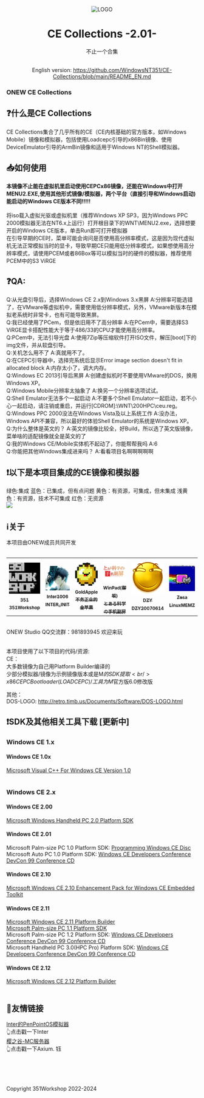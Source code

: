 <div align="center">
  
  <img alt="LOGO" src="https://raw.githubusercontent.com/WindowsNT351/CE-Collections-2.0/main/WNT/menu2.exe/res/about.bmp" /><br />
  # CE Collections -2.01-
  不止一个合集<br /><br />

  English version: https://github.com/WindowsNT351/CE-Collections/blob/main/README_EN.md
</div>

### ONEW CE Collections
## ❓什么是CE Collections<br />
CE Collections集合了几乎所有的CE（CE内核基础的官方版本，如Windows Mobile）镜像和模拟器，包括使用Loadcepc引导的x86Bin镜像、使用DeviceEmulator引导的ArmBin镜像和适用于Windows NT的Shell模拟器。<br />

## 📥如何使用
**本镜像不止能在虚拟机里启动使用CEPCx86镜像，还能在Windows中打开MENU2.EXE,使用其他形式镜像/模拟器，两个平台（直接引导和Windows启动)能启动的Windows CE版本不同!!!!!** <br /><br />
将iso载入虚拟光驱或虚拟机里（推荐Windows XP SP3，因为Windows PPC 2000模拟器无法在NT6.x上运行）打开根目录下的WNT\MENU2.exe，选择想要开启的Windows CE版本，单击Run即可打开模拟器<br />
在引导早期的CE时，菜单可能会询问是否使用高分辨率模式，这是因为现代虚拟机无法正常模拟当时的显卡，导致早期CE只能用低分辨率模式，如果想使用高分辨率模式，请使用PCEM或者86Box等可以模拟当时的硬件的模拟器，推荐使用PCEM中的S3 ViRGE<br />

## ❓QA:
Q:从光盘引导后，选择Windows CE 2.x到Windows 3.x黑屏  A:分辨率可能选错了，在VMware等虚拟机中，需要使用低分辨率模式，另外，VMware新版本在模拟老系统时非常卡，也有可能导致黑屏。<br />
Q:我已经使用了PCem，但是依旧用不了高分辨率  A:在PCem中，需要选择S3 ViRGE显卡搭配性能大于等于486/33的CPU才能使用高分辨率。<br />
Q:PCem中，无法引导光盘  A:使用7Zip等压缩软件打开ISO文件，解压[boot]下的img文件，并从软盘引导。<br />
Q:关机怎么用不了  A:真就用不了。<br />
Q:在CEPC引导器中，选择完系统后显示Error image section doesn't fit in allocated block  A:内存太小了，调大内存。<br />
Q:Windows EC 2013引导后黑屏  A:创建虚拟机时不要使用VMware的DOS，换用Windows XP。<br />
Q:Windows Mobile分辨率太抽象了  A:换另一个分辨率选项试试。<br />
Q:Shell Emulator无法多个一起启动  A:不要多个Shell Emulator一起启动，若不小心一起启动，请注销或重启，并运行[CDROM]:\WNT\200HPC\ceu.reg。<br />
Q:Windows PPC 2000没法在Windows Vista及以上系统工作  A:没办法，Windows API不兼容，所以最好的体验Shell Emulator的系统是Windows XP。<br />
Q:为什么整体是英文的？  A:英文的镜像比较全，好Build，所以选了英文版镜像，菜单啥的适配镜像就全是英文的了<br />
Q:我的Windows CE/Mobile实体机不起动了，你能帮帮我吗  A:6<br />
Q:你能把其他Windows集成进来吗？  A:看看项目名啊啊啊啊啊<br />


## ❗以下是本项目集成的CE镜像和模拟器
绿色:集成  蓝色：已集成，但有点问题  黄色：有资源，可集成，但未集成  浅黄色：有资源，技术不可集成  红色：无资源<br />
<img src="https://raw.githubusercontent.com/WindowsNT351/CE-Collections-2.0/main/cetl.png"/>

## ℹ关于
本项目由ONEW成员共同开发<br /><br />

<table>
  <tr>
    <td align="center"><a href="https://space.bilibili.com/484165196"><img src="https://github.com/Inter1006/Extensions/blob/main/1720663857759dcbe7c89c6455282b29bc8695211ad7924a0.jpg" width="150px;" alt=""/><br /><sub><b>351<br />351Workshop</b></sub></a><br /></td>
    <td align="center"><a href="https://space.bilibili.com/1756824708"><img src="https://github.com/Inter1006/PenPointOS_Vbox/blob/Readme_Files/b_fa517952f054ca8c99a234cc1b50b50b.jpg" width="150px;" alt=""/><br /><sub><b>Inter1006<br />INTER_INIT</b></sub></a><br /></td>
    <td align="center"><a href="https://space.bilibili.com/410046866"><img src="https://github.com/Inter1006/Extensions/blob/main/1720663903084330ee6855a3795b453f2ab6ded4863c9b08a.jpg" width="150px;" alt=""/><br /><sub><b>GoldApple<br />不务正业的金苹果</b></sub></a><br /></td>
    <td align="center"><a href="https://space.bilibili.com/648710692"><img src="https://github.com/Inter1006/Extensions/blob/main/1720663907859cac6209da2520c4e1c83c6a99fb65ae1bcb4.jpg" width="150px;" alt=""/><br /><sub><b>WinPad(御坂)<br />とある科学の手机副屏</b></sub></a><br /></td>
    <td align="center"><a href="https://space.bilibili.com/2057331843"><img src="https://github.com/Inter1006/Extensions/blob/main/17206639278647b179c13f807cbc2bf27b899725d34fc5c79.jpg" width="150px;" alt=""/><br /><sub><b>DZY<br />DZY20070614</b></sub></a><br /></td>
    <td align="center"><a href="https://space.bilibili.com/437201853"><img src="https://github.com/Inter1006/Extensions/blob/main/1720663947047a3c221d7c72c685e35b27b3fe6d41b6f8f93.jpg" width="150px;" alt=""/><br /><sub><b>Zesa<br />LinuxMEMZ</b></sub></a><br /></td>
  </tr>
  
</table>
<br />
ONEW Studio QQ交流群：981893945 欢迎来玩<br /><br />

本项目使用了以下项目的代码/资源:<br />
CE：<br />
大多数镜像为自己用Platform Builder编译的<br />
少部分模拟器/镜像为示例镜像版本或是M$的SDK提取<br />
x86CEPC Bootloader(LOADCEPC)/工具 为M$官方版6.0修改版<br />

其他：<br />
DOS-LOGO: http://retro.timb.us/Documents/Software/DOS-LOGO.html<br />

## ❗SDK及其他相关工具下载 [更新中]
### Windows CE 1.x
#### Windows CE 1.0x
[Microsoft Visual C++ For Windows CE Version 1.0](https://archive.org/details/msvcceu.100)<br />
<br />
### Windows CE 2.x
#### Windows CE 2.00
[Microsoft Windows Handheld PC 2.0 Platform SDK](https://archive.org/details/wincesdk)<br />
#### Windows CE 2.01
Microsoft Palm-size PC 1.0 Platform SDK: [Programming Windows CE Disc](https://archive.org/details/mspress_programmingwindowsce_0970002166)<br />
Microsoft Auto PC 1.0 Platform SDK: [Windows CE Developers Conference DevCon 99 Conference CD](https://archive.org/details/windowscedevcon99conferencecd)<br />
#### Windows CE 2.10
[Microsoft Windows CE 2.10 Enhancement Pack for Windows CE Embedded Toolkit](https://www.betaarchive.com/database/view_release.php?uuid=0bef77bc-078b-468d-9ed0-18c51508948d)<br />
#### Windows CE 2.11
[Microsoft Windows CE 2.11 Platform Builder](https://archive.org/details/MicrosoftWindowsCEPlatformBuilder2.11Disc1.iso.7z)<br />
[Microsoft Palm-size PC 1.1 Platform SDK](https://web.archive.org/web/20051218093617/http://download.microsoft.com/download/wincepalm/pdasdk/1.1/WCE/CN/PPC_SDK(CHS).zip)<br />
Microsoft Palm-size PC 1.2 Platform SDK: [Windows CE Developers Conference DevCon 99 Conference CD](https://archive.org/details/windowscedevcon99conferencecd)<br />
Microsoft Handheld PC 3.0(HPC Pro) Platform SDK: [Windows CE Developers Conference DevCon 99 Conference CD](https://archive.org/details/windowscedevcon99conferencecd)<br />
#### Windows CE 2.12
[Microsoft Windows CE 2.12 Platform Builder](https://www.betaarchive.com/database/view_release.php?uuid=e73feaeb-c4dc-4915-9b16-1692c269d3b5)<br />
<br />


## 🤝友情链接
[Inter的PenPointOS模拟器](https://github.com/Inter1006/PenPointOS_Vbox/tree/main)<br />
👆点击戳一下Inter<br />
[樱之谷-MC服务器](www.sakuravalley.xyz)<br />
👆点击戳一下Axium. 钰<br />

<br /><br /><br /><br />
Copyright 351Workshop 2022-2024


